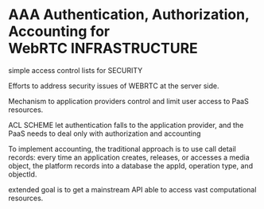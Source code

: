 # AAA Authentication, Authorization, Accounting for WebRTC INFRASTRUCTURE

simple access control lists for SECURITY

Efforts to address security issues of WEBRTC at the server side.

Mechanism to application providers control and limit user access to PaaS resources.

ACL SCHEME let authentication  falls  to  the  application  provider,  and  the 
PaaS  needs  to  deal  only  with  authorization  and accounting

To  implement  accounting,  the  traditional approach is to use call detail records: every time  an  application  creates,  releases,  or  accesses a media  object,  the  platform  records  into  a  database the appId, operation type, and objectId.

extended goal is to get a mainstream API able to access vast computational resources.
